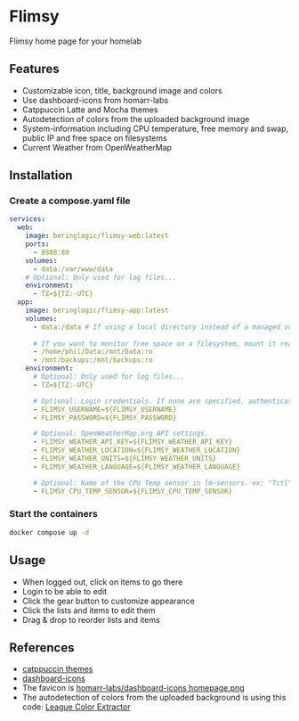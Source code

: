 # Flimsy
Flimsy home page for your homelab

## Features
- Customizable icon, title, background image and colors
- Use dashboard-icons from homarr-labs
- Catppuccin Latte and Mocha themes
- Autodetection of colors from the uploaded background image
- System-information including CPU temperature, free memory and swap, public IP and free space on filesystems
- Current Weather from OpenWeatherMap

## Installation

### Create a compose.yaml file
```yaml
services:
  web:
    image: beringlogic/flimsy-web:latest
    ports:
      - 8888:80
    volumes:
      - data:/var/www/data
    # Optional: Only used for log files...
    environment:
      - TZ=${TZ:-UTC}
  app:
    image: beringlogic/flimsy-app:latest
    volumes:
      - data:/data # If using a local directory instead of a managed volume, make sure it exists and is owned by the user with UID 1000
            
      # If you want to monitor free space on a filesystem, mount it read-only on /mnt/name in the container
      - /home/phil/Data:/mnt/Data:ro
      - /mnt/backups:/mnt/backups:ro
    environment:
      # Optional: Only used for log files...
      - TZ=${TZ:-UTC}

      # Optional: Login credentials. If none are specified, authentication is disabled.
      - FLIMSY_USERNAME=${FLIMSY_USERNAME}
      - FLIMSY_PASSWORD=${FLIMSY_PASSWORD}

      # Optional: OpenWeatherMap.org API settings.
      - FLIMSY_WEATHER_API_KEY=${FLIMSY_WEATHER_API_KEY}
      - FLIMSY_WEATHER_LOCATION=${FLIMSY_WEATHER_LOCATION}
      - FLIMSY_WEATHER_UNITS=${FLIMSY_WEATHER_UNITS}
      - FLIMSY_WEATHER_LANGUAGE=${FLIMSY_WEATHER_LANGUAGE}

      # Optional: Name of the CPU Temp sensor in lm-sensors. ex: "Tctl" for Ryzen CPUs or "Package id 0" for Xeon CPUs.
      - FLIMSY_CPU_TEMP_SENSOR=${FLIMSY_CPU_TEMP_SENSOR}
```

### Start the containers
```bash
docker compose up -d
```

## Usage
- When logged out, click on items to go there
- Login to be able to edit
- Click the gear button to customize appearance
- Click the lists and items to edit them
- Drag & drop to reorder lists and items

## References
- [catppuccin themes](https://github.com/catppuccin/catppuccin/blob/main/docs/style-guide.md)
- [dashboard-icons](https://github.com/homarr-labs/dashboard-icons)
- The favicon is [homarr-labs/dashboard-icons homepage.png](https://cdn.jsdelivr.net/gh/homarr-labs/dashboard-icons/png/homepage.png)
- The autodetection of colors from the uploaded background is using this code: [League Color Extractor](https://github.com/thephpleague/color-extractor)

